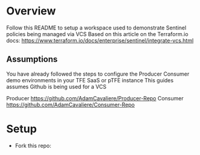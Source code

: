 # Overview
Follow this README to setup a workspace used to demonstrate Sentinel policies being managed via VCS
Based on this article on the Terraform.io docs: https://www.terraform.io/docs/enterprise/sentinel/integrate-vcs.html

## Assumptions 
You have already followed the steps to configure the Producer Consumer demo environments in your TFE SaaS or pTFE instance
This guides assumes Github is being used for a VCS

Producer
https://github.com/AdamCavaliere/Producer-Repo
Consumer
https://github.com/AdamCavaliere/Consumer-Repo

# Setup 

* Fork this repo: 
